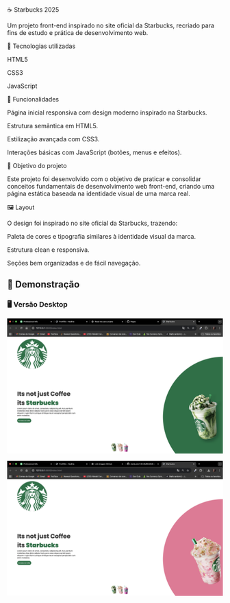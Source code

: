 ☕ Starbucks 2025

Um projeto front-end inspirado no site oficial da Starbucks, recriado para fins de estudo e prática de desenvolvimento web.

🚀 Tecnologias utilizadas

HTML5

CSS3

JavaScript

📌 Funcionalidades

Página inicial responsiva com design moderno inspirado na Starbucks.

Estrutura semântica em HTML5.

Estilização avançada com CSS3.

Interações básicas com JavaScript (botões, menus e efeitos).

🎯 Objetivo do projeto

Este projeto foi desenvolvido com o objetivo de praticar e consolidar conceitos fundamentais de desenvolvimento web front-end, criando uma página estática baseada na identidade visual de uma marca real.

🖼️ Layout

O design foi inspirado no site oficial da Starbucks, trazendo:

Paleta de cores e tipografia similares à identidade visual da marca.

Estrutura clean e responsiva.

Seções bem organizadas e de fácil navegação.


## 📸 Demonstração

### 🖥️ Versão Desktop  
![Layout Desktop](https://github.com/Nadhia-Sabat/starbucks1-02.05/blob/master/imgmain.png?raw=true)

![Layout Desktop](https://github.com/Nadhia-Sabat/starbucks1-02.05/blob/master/imgmain2.png?raw=true)







